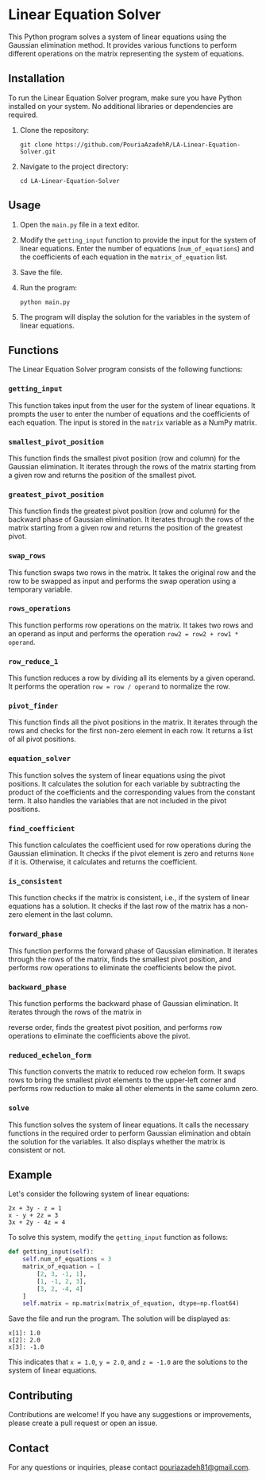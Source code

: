 # Linear Equation Solver

This Python program solves a system of linear equations using the Gaussian elimination method. It provides various functions to perform different operations on the matrix representing the system of equations.

## Installation

To run the Linear Equation Solver program, make sure you have Python installed on your system. No additional libraries or dependencies are required.

1. Clone the repository:

   ```shell
   git clone https://github.com/PouriaAzadehR/LA-Linear-Equation-Solver.git
   ```

2. Navigate to the project directory:

   ```shell
   cd LA-Linear-Equation-Solver
   ```

## Usage

1. Open the `main.py` file in a text editor.

2. Modify the `getting_input` function to provide the input for the system of linear equations. Enter the number of equations (`num_of_equations`) and the coefficients of each equation in the `matrix_of_equation` list.

3. Save the file.

4. Run the program:

   ```shell
   python main.py
   ```

5. The program will display the solution for the variables in the system of linear equations.

## Functions

The Linear Equation Solver program consists of the following functions:

### `getting_input`

This function takes input from the user for the system of linear equations. It prompts the user to enter the number of equations and the coefficients of each equation. The input is stored in the `matrix` variable as a NumPy matrix.

### `smallest_pivot_position`

This function finds the smallest pivot position (row and column) for the Gaussian elimination. It iterates through the rows of the matrix starting from a given row and returns the position of the smallest pivot.

### `greatest_pivot_position`

This function finds the greatest pivot position (row and column) for the backward phase of Gaussian elimination. It iterates through the rows of the matrix starting from a given row and returns the position of the greatest pivot.

### `swap_rows`

This function swaps two rows in the matrix. It takes the original row and the row to be swapped as input and performs the swap operation using a temporary variable.

### `rows_operations`

This function performs row operations on the matrix. It takes two rows and an operand as input and performs the operation `row2 = row2 + row1 * operand`.

### `row_reduce_1`

This function reduces a row by dividing all its elements by a given operand. It performs the operation `row = row / operand` to normalize the row.

### `pivot_finder`

This function finds all the pivot positions in the matrix. It iterates through the rows and checks for the first non-zero element in each row. It returns a list of all pivot positions.

### `equation_solver`

This function solves the system of linear equations using the pivot positions. It calculates the solution for each variable by subtracting the product of the coefficients and the corresponding values from the constant term. It also handles the variables that are not included in the pivot positions.

### `find_coefficient`

This function calculates the coefficient used for row operations during the Gaussian elimination. It checks if the pivot element is zero and returns `None` if it is. Otherwise, it calculates and returns the coefficient.

### `is_consistent`

This function checks if the matrix is consistent, i.e., if the system of linear equations has a solution. It checks if the last row of the matrix has a non-zero element in the last column.

### `forward_phase`

This function performs the forward phase of Gaussian elimination. It iterates through the rows of the matrix, finds the smallest pivot position, and performs row operations to eliminate the coefficients below the pivot.

### `backward_phase`

This function performs the backward phase of Gaussian elimination. It iterates through the rows of the matrix in

 reverse order, finds the greatest pivot position, and performs row operations to eliminate the coefficients above the pivot.

### `reduced_echelon_form`

This function converts the matrix to reduced row echelon form. It swaps rows to bring the smallest pivot elements to the upper-left corner and performs row reduction to make all other elements in the same column zero.

### `solve`

This function solves the system of linear equations. It calls the necessary functions in the required order to perform Gaussian elimination and obtain the solution for the variables. It also displays whether the matrix is consistent or not.

## Example

Let's consider the following system of linear equations:

```
2x + 3y - z = 1
x - y + 2z = 3
3x + 2y - 4z = 4
```

To solve this system, modify the `getting_input` function as follows:

```python
def getting_input(self):
    self.num_of_equations = 3
    matrix_of_equation = [
        [2, 3, -1, 1],
        [1, -1, 2, 3],
        [3, 2, -4, 4]
    ]
    self.matrix = np.matrix(matrix_of_equation, dtype=np.float64)
```

Save the file and run the program. The solution will be displayed as:

```
x[1]: 1.0
x[2]: 2.0
x[3]: -1.0
```

This indicates that `x = 1.0`, `y = 2.0`, and `z = -1.0` are the solutions to the system of linear equations.


## Contributing

Contributions are welcome! If you have any suggestions or improvements, please create a pull request or open an issue.

## Contact

For any questions or inquiries, please contact [pouriazadeh81@gmail.com](mailto:pouriazadeh81@gmail.com).
